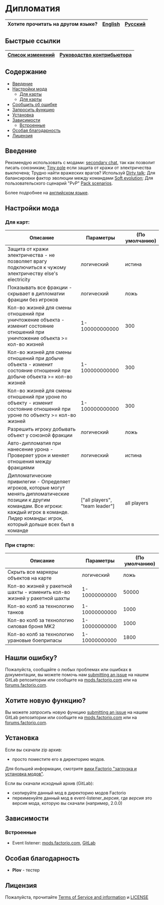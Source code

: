 # Дипломатия

Хотите прочитать на другом языке? | [English](/README.md) | [Русский](/docs/ru/README.md)
|---|---|---|

## Быстрые ссылки

[Список изменений](CHANGELOG.md) | [Руководство контрибьютора](CONTRIBUTING.md)
|---|---|

## Содержание

* [Введение](#overview)
* [Настройки мода](#mod-settings)
    * [Для карты](#map)
    * [Для карты](#startup)
* [Сообщить об ошибке](#issue)
* [Запросить функцию](#feature)
* [Установка](#installing)
* [Зависимости](#dependencies)
    * [Встроенные](#embedded)
* [Особая благодарность](special-thanks)
* [Лицензия](#license)

## <a name="overview"></a> Введение


Рекомендую использовать с модами: [secondary chat][secondary chat], так как позволит писать союзникам;
[Tiny pole][Tiny pole] если защита от кражи от электричества выключена;
Трудно найти вражеских врагов? Используй [Dirty talk][Dirty talk];
Для балансировки фактор эволюции между командами [Soft evolution][Soft evolution];
Для пользовательского сценарий "PvP" [Pack scenarios][Pack scenarios].

Более подробнее на [английском языке]((/README.md)).

## <a name="mod-settings"></a> Настройки мода

### <a name="map"></a> Для карт:

| Описание | Параметры | (По умолчанию) |
| -------- | --------- |  ------------- |
| Защита от кражи электричества - не позволяет врагу подключиться к чужому электричеству else's electricity | логический | истина |
| Показывать все фракции - скрывает в дипломатии фракции без игроков | логический | ложь |
| Кол-во жизней для смены отношений при уничтожение объекта - изменит состояние отношений при уничтожение объекта >= кол-во жизней | 1-100000000000 | 300 |
| Кол-во жизней для смены отношений при добыче объекта - изменит состояние отношений при добыче объекта >= кол-во жизней | 1-100000000000 | 300 |
| Кол-во жизней для смены отношений при уроне по объекту - изменит состояние отношений при уроне по объекту >= кол-во жизней | 1-100000000000 | 300 |
| Разрешить игроку добывать объект у союзной фракции | логический | ложь |
| Авто-дипломатия при нанесение урона - Проверяет урон и меняет отношения между фракциями | логический | истина |
| Дипломатические привилегии - Определяет игроков, которые могут менять дипломатические позиции к другим командам. Все игроки: каждый игрок в команде. Лидер команды: игрок, который дольше всех был в команде | ["all players", "team leader"] | all players |

### <a name="startup"></a> При старте:

| Описание | Параметры | (По умолчанию) |
| -------- | --------- |  ------------- |
| Скрыть все маркеры объектов на карте | логический | ложь |
| Кол-во жизней у ракетной шахты - изменить кол-во жизней у ракетной шахты | 1-10000000000 | 50000 |
| Кол-во колб за технологию танков | 1-10000000000 | 1000 |
| Кол-во колб за технологию силовая броня MK2 | 1-10000000000 | 1000 |
| Кол-во колб за технологию урановые боеприпасы | 1-10000000000 | 1800 |

## <a name="issue"></a> Нашли ошибку?

Пожалуйста, сообщайте о любых проблемах или ошибках в документации, вы можете помочь нам
[submitting an issue][issues] на нашем GitLab репозитории или сообщите на [mods.factorio.com][mod portal] или на [forums.factorio.com][homepage].

## <a name="feature"></a> Хотите новую функцию?

Вы можете *запросить* новую функцию [submitting an issue][issues] на нашем GitLab репозитории или сообщите на [mods.factorio.com][mod portal] или на [forums.factorio.com][homepage].

## Установка

Если вы скачали zip архив:

* просто поместите его в директорию модов.

Для большей информации, смотрите [вики Factorio "загрузка и установка модов"](https://wiki.factorio.com/Modding/ru#.D0.97.D0.B0.D0.B3.D1.80.D1.83.D0.B7.D0.BA.D0.B0_.D0.B8_.D1.83.D1.81.D1.82.D0.B0.D0.BD.D0.BE.D0.B2.D0.BA.D0.B0_.D0.BC.D0.BE.D0.B4.D0.BE.D0.B2).

Если вы скачали исходный архив (GitLab):

* скопируйте данный мод в директорию модов Factorio
* переименуйте данный мод в event-listener_*версия*, где *версия* это версия мода, которую вы скачали (например, 2.0.0)

## <a name="dependencies"></a> Зависимости

### <a name="embedded"></a> Встроенные

* Event listener: [mods.factorio.com](https://mods.factorio.com/mod/event-listener), [GitLab](https://gitlab.com/ZwerOxotnik/event-listener)

## <a name="special-thanks"></a> Особая благодарность

* **Plov** - тестер

## <a name="license"></a> Лицензия

Пожалуйста, прочитайте [Terms of Service and information](/Terms-of-Service-and-information.txt) и [LICENSE](/LICENSE)

[Tiny pole]: https://mods.factorio.com/mod/TinyPole
[secondary chat]: https://mods.factorio.com/mods/ZwerOxotnik/secondary-chat
[Pack scenarios]: https://mods.factorio.com/mod/pack-scenarios
[Soft evolution]: https://mods.factorio.com/mod/soft-evolution
[Dirty talk]: https://mods.factorio.com/mod/dirty-talk
[issues]: https://gitlab.com/ZwerOxotnik/soft-evolution/issues
[mod portal]: https://mods.factorio.com/mod/soft-evolution/discussion
[homepage]: https://forums.factorio.com/viewtopic.php?f=190
[Factorio]: https://factorio.com/
